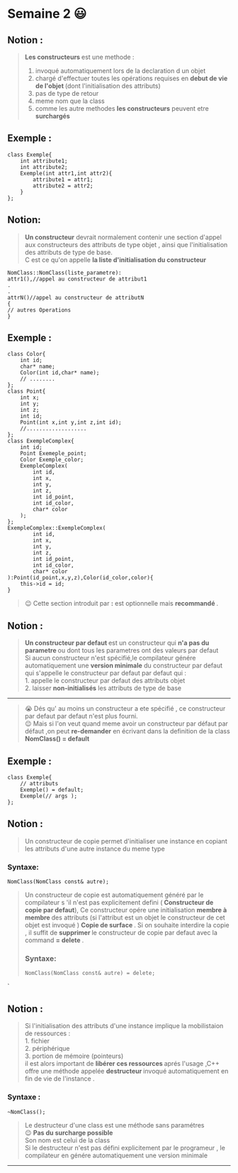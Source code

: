 <h1 id="semaine-2">Semaine 2 😃</h1>
<h2 id="notion">Notion :</h2>
<blockquote>
<p><strong> Les constructeurs </strong>  est une methode :</br></p>
<ol>
<li>invoqué automatiquement lors de la declaration d un objet</li>
<li>chargé d'effectuer toutes les opérations requises en <strong>debut de vie
de l'objet </strong> (dont l'initialisation des attributs)</li>
<li>pas de type de retour</li>
<li>meme nom que la class</li>
<li>comme les autre methodes <strong>les constructeurs</strong> peuvent
etre <strong>surchargés</strong></li>
</ol>
</blockquote>
<h2 id="exemple">Exemple :</h2>
<pre><code class="language-cpp">class Exemple{
    int attribute1;
    int attribute2;
    Exemple(int attr1,int attr2){
        attribute1 = attr1;
        attribute2 = attr2;
    }
};
</code></pre>
<h2 id="notion-1">Notion:</h2>
<blockquote>
<p><strong>Un constructeur</strong> devrait normalement contenir une section d'appel
aux constructeurs des attributs de type objet , ainsi que l'initialisation des
attributs de type de base. <br>
C est ce qu'on appelle <strong>la liste d'initialisation du constructeur</strong>
<br></p>
</blockquote>
<pre><code class="language-cpp">NomClass::NomClass(liste_parametre):
attr1(),//appel au constructeur de attribut1
.
.
attrN()//appel au constructeur de attributN
{
// autres Operations
}
</code></pre>
<h2 id="exemple-1">Exemple :</h2>
<pre><code class="language-cpp">class Color{
    int id;
    char* name;
    Color(int id,char* name);
    // ........
};
class Point{
    int x;
    int y;
    int z;
    int id;
    Point(int x,int y,int z,int id);
    //...................
};
class ExempleComplex{
    int id;
    Point Exemeple_point;
    Color Exemple_color;
    ExempleComplex(
        int id,
        int x,
        int y,
        int z,
        int id_point,
        int id_color,
        char* color
    );
};
ExempleComplex::ExempleComplex(
        int id,
        int x,
        int y,
        int z,
        int id_point,
        int id_color,
        char* color
):Point(id_point,x,y,z),Color(id_color,color){
    this-&gt;id = id;
}
</code></pre>
<blockquote>
<p>😉 Cette section introduit par <strong>:</strong>  est optionnelle mais <strong>
recommandé </strong>.</p>
</blockquote>
<h2 id="notion-2">Notion :</h2>
<blockquote>
<p><strong>Un constructeur par defaut </strong> est un constructeur qui <strong>
n'a pas du parametre </strong> ou dont tous les parametres ont des valeurs par
defaut <br>
Si aucun constructeur n'est spécifié,le compilateur génére automatiquement
une <strong>version minimale</strong> du constructeur par defaut
qui s'appelle le constructeur par defaut par defaut qui : <br>
1. appelle le constructeur par defaut des attributs objet<br>
2. laisser <strong>non-initialisés</strong> les attributs de type de base<br></p>
</blockquote>
<hr />
<blockquote>
<p>😭  Dés qu' au moins un constructeur a ete spécifié , ce constructeur par defaut
par defaut n'est plus fourni.<br>
😉 Mais si l'on veut quand meme avoir un constructeur par défaut par défaut
,on peut <strong>re-demander</strong> en écrivant dans la definition de la
class <strong> NomClass() = default </strong><br></p>
</blockquote>
<h2 id="exemple-2">Exemple :</h2>
<pre><code class="language-cpp">class Exemple{
    // attributs 
    Exemple() = default;
    Exemple(// args );
};
</code></pre>
<h2 id="notion">Notion :</h2>
<blockquote>
<p>Un constructeur de copie permet d'initialiser une instance en copiant les
attributs d'une autre instance du meme type <br></p>
</blockquote>
<h3 id="syntaxe">Syntaxe:</h3>
<pre><code class="language-cpp">NomClass(NomClass const&amp; autre);
</code></pre>
<blockquote>
<p>Un constructeur de copie est automatiquement généré par le compilateur
s 'il n'est pas explicitement defini (<strong> Constructeur de copie par
defaut</strong>), Ce constructeur opére une initialisation <strong> membre à
membre </strong> des attributs  (si l'attribut est un objet le constructeur
de cet objet est invoqué ) <strong> Copie de surface </strong> .
Si on souhaite interdire la copie , il suffit de <strong> supprimer </strong>
le constructeur de copie par defaut avec la command <strong> = delete </strong>
.<br></p>
<h3 id="syntaxe">Syntaxe:</h3>
<pre><code class="language-cpp">NomClass(NomClass const&amp; autre) = delete;
</code></pre>
</blockquote>`
<h2 id="notion">Notion :</h2>
<blockquote>
<p>Si l'initialisation des attributs d'une instance implique la mobilistaion de
ressources :<br>
1. fichier<br>
2. périphérique<br>
3. portion de mémoire (pointeurs)<br>
il est alors important de <strong> libérer ces ressources </strong> aprés l'usage
,C++ offre une méthode appelée <strong> destructeur </strong>  invoqué
automatiquement en fin de vie de l'instance .</p>
</blockquote>
<h3 id="syntaxe">Syntaxe :</h3>
<pre><code class="language-cpp">~NomClass();
</code></pre>
<blockquote>
<p>Le destructeur d'une class est une méthode sans paramétres<br>
😉 <strong>Pas du surcharge possible </strong><br>
Son nom est celui de la class<br>
Si le destructeur n'est pas défini explicitement par le programeur ,
le compilateur en génére automatiquement une version minimale<br></p>
</blockquote>

<hr />
